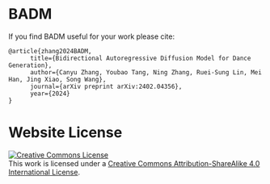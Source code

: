 # BADM



If you find BADM useful for your work please cite:
```
@article{zhang2024BADM,
      title={Bidirectional Autoregressive Diffusion Model for Dance Generation},
      author={Canyu Zhang, Youbao Tang, Ning Zhang, Ruei-Sung Lin, Mei Han, Jing Xiao, Song Wang},
      journal={arXiv preprint arXiv:2402.04356},
      year={2024}
}
```

# Website License
<a rel="license" href="http://creativecommons.org/licenses/by-sa/4.0/"><img alt="Creative Commons License" style="border-width:0" src="https://i.creativecommons.org/l/by-sa/4.0/88x31.png" /></a><br />This work is licensed under a <a rel="license" href="http://creativecommons.org/licenses/by-sa/4.0/">Creative Commons Attribution-ShareAlike 4.0 International License</a>.
